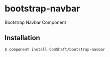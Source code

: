 
# bootstrap-navbar

  Bootstrap Navbar Component


## Installation

    $ component install CamShaft/bootstrap-navbar

